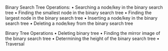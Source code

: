 Binary Search Tree Operations:
•	 Searching a node/key in the binary search tree
•	 Finding the smallest node in the binary search tree
•	 Finding the largest node in the binary search tree
•	 Inserting a node/key in the binary search tree
•	 Deleting a node/key from the binary search tree

Binary Tree Operations 
•	 Deleting binary tree
•	 Finding the mirror image of the binary search tree
•	 Determining the height of the binary search tree
•	 Traversal
